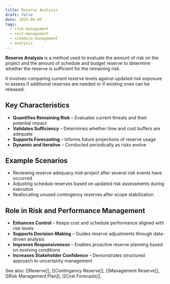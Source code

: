 ```yaml
---
title: Reserve Analysis
draft: false
date: 2025-04-05
tags:
  - risk-management
  - cost-management
  - schedule-management
  - analysis
---
```


**Reserve Analysis** is a method used to evaluate the amount of risk on the project and the amount of schedule and budget reserve to determine whether the reserve is sufficient for the remaining risk.

It involves comparing current reserve levels against updated risk exposure to assess if additional reserves are needed or if existing ones can be released.

## Key Characteristics

- **Quantifies Remaining Risk** – Evaluates current threats and their potential impact  
- **Validates Sufficiency** – Determines whether time and cost buffers are adequate  
- **Supports Forecasting** – Informs future projections of reserve usage  
- **Dynamic and Iterative** – Conducted periodically as risks evolve  

## Example Scenarios

- Reviewing reserve adequacy mid-project after several risk events have occurred  
- Adjusting schedule reserves based on updated risk assessments during execution  
- Reallocating unused contingency reserves after scope stabilization  

## Role in Risk and Performance Management

- **Enhances Control** – Keeps cost and schedule performance aligned with risk levels  
- **Supports Decision-Making** – Guides reserve adjustments through data-driven analysis  
- **Improves Responsiveness** – Enables proactive reserve planning based on evolving conditions  
- **Increases Stakeholder Confidence** – Demonstrates structured approach to uncertainty management  

See also: [[Reserve]], [[Contingency Reserve]], [[Management Reserve]], [[Risk Management Plan]], [[Cost Forecasts]].
